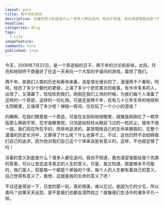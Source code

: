 ```yaml
---
layout: post  
title: 两千年的奇迹   
description: 活着的意义到底是什么？很多人都在追问。我也不知道，我也渴望谁能给我个完美的答案，可以让我去追寻真正的人生的意义。      
headline: 
categories: Blog  
tags: 
  - Life  
imagefeature:  
comments: ture  
published: true  
---
```




今天，2009年7月22日，是一个奇迹般的日子，两千年的讨论和安排，太阳，月亮和地球终于商量好了在这一天来玩一个大型的宇宙间的游戏，震惊了我们。

两千年，依我们人类的历史和寿命来看，该是很长很长的了，漫漫两千个春秋，呵呵，经历了多少个朝代的更替，上演了多少个悲欢离合的故事，有许许多多的人，出场了，又落幕了，恰恰轮到我们，刚刚在我们上场的时候，为我们每个人准备了这样的一个奇迹，这样的一份礼物。可是还是两千年，在有几十亿年生命的地球和太阳眼里，又值得了多少呢！弹指一挥间，仅仅玩了一个小小的游戏？

的确啊，在我们眼里是一个奇迹，可是在太阳和地球眼里，就像是刚刚吃了一顿早饭那么稀疏平常，在宇宙眼里呢，只怕是如轻轻从眼前飞过的一粒灰尘，根本不值一提。我们现在所在乎的，所拼命追求的，甚至牺牲自己的生命来换取的，在整个漫漫的历史长河中，又算得了什么呢？什么也算不上。不过，这也仍然不会妨碍我们自己的追求，因为他对我们自己这个个体来说是有意义的，这样，不也就足够了吗！

活着的意义到底是什么？很多人都在追问。我也不知道，我也渴望谁能给我个完美的答案，可以让我去追寻真正的人生的意义。可是，我又知道，那是根本不可能的，我们是人，但是每一个都是个单独的个体，每个人的人生都有着自己的意义，自己觉得有意义了，我想，这就是我的生命的意义了吧！

不过还是得说一下，日食的那一刻，真的很美，难以忘记。是因为它的少见，所以美吗？如果天天出现，是不是我们也都会漠然视之？就像我们生活中的诸多平凡一样。